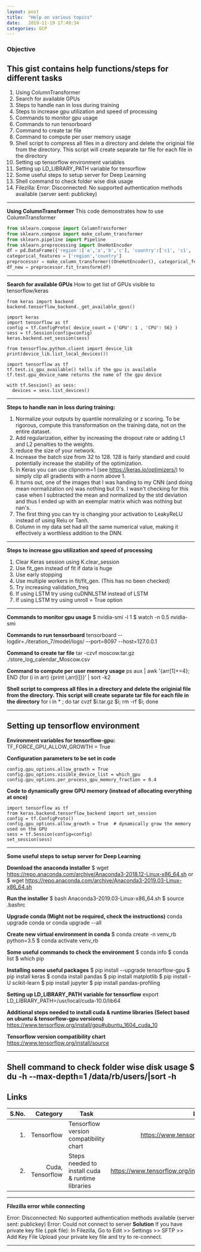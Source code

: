 ```yaml
---
layout: post
title:  "Help on various topics"
date:   2019-11-19 17:49:34
categories: GCP
---
```


### Objective

## This gist contains help functions/steps for different tasks

1. Using ColumnTransformer
2. Search for available GPUs
3. Steps to handle nan in loss during training
4. Steps to increase gpu utilization and speed of processing
5. Commands to monitor gpu usage
6. Commands to run tensorboard
7. Command to create tar file
8. Command to compute per user memory usage
9. Shell script to compress all files in a directory and delete the originial file from the directory. This script will create separate tar file for each file in the directory
10. Setting up tensorflow environment variables
11. Setting up LD_LIBRARY_PATH variable for tensorflow
12. Some useful steps to setup server for Deep Learning
13. Shell command to check folder wise disk usage
14. Filezilla: Error: Disconnected: No supported authentication methods available (server sent: publickey)

---

**Using ColumnTransformer**
This code demonstrates how to use ColumnTransformer
```python
from sklearn.compose import ColumnTransformer
from sklearn.compose import make_column_transformer
from sklearn.pipeline import Pipeline
from sklearn.preprocessing import OneHotEncoder
df = pd.DataFrame({'region':['a','a','b','c'], 'country':['c1', 'c1', 'c2', 'c3']})
categorical_features = ['region','country']
preprocessor = make_column_transformer((OneHotEncoder(), categorical_features))
df_new = preprocessor.fit_transform(df)
```
---

**Search for available GPUs**
How to get list of GPUs visible to tensorflow/keras
```
from keras import backend
backend.tensorflow_backend._get_available_gpus()

import keras
import tensorflow as tf
config = tf.ConfigProto( device_count = {'GPU': 1 , 'CPU': 56} ) 
sess = tf.Session(config=config) 
keras.backend.set_session(sess)

from tensorflow.python.client import device_lib
print(device_lib.list_local_devices())

import tensorflow as tf
tf.test.is_gpu_available() tells if the gpu is available
tf.test.gpu_device_name returns the name of the gpu device

with tf.Session() as sess:
  devices = sess.list_devices()
```

---

**Steps to handle nan in loss during training:**

1) Normalize your outputs by quantile normalizing or z scoring. To be rigorous, compute this transformation on the training data, not on the entire dataset. 
2) Add regularization, either by increasing the dropout rate or adding L1 and L2 penalties to the weights.
3) reduce the size of your network. 
4) Increase the batch size from 32 to 128. 128 is fairly standard and could potentially increase the stability of the optimization.
5) In Keras you can use clipnorm=1 (see https://keras.io/optimizers/) to simply clip all gradients with a norm above 1.
6) It turns out, one of the images that I was handing to my CNN (and doing mean normalization on) was nothing but 0's. I wasn't checking for this case when I subtracted the mean and normalized by the std deviation and thus I ended up with an exemplar matrix which was nothing but nan's. 
7) The first thing you can try is changing your activation to LeakyReLU instead of using Relu or Tanh.
8) Column in my data set had all the same numerical value, making it effectively a worthless addition to the DNN.

---

**Steps to increase gpu utilization and speed of processing**
1) Clear Keras session using K.clear_session
2) Use fit_gen instead of fit if data is huge
3) Use early stopping
4) Use multiple workers in fit/fit_gen. (This has no been checked)
5) Try increasing validation_freq
6) If using LSTM try using cuDNNLSTM instead of LSTM
7) If using LSTM try using unroll = True option

---
 **Commands to monitor gpu usage**
$ nvidia-smi -l 1
$ watch -n 0.5 nvidia-smi

**Commands to run tensorboard**
tensorboard --logdir=./iteration_7/model/logs/ --port=8097 --host=127.0.0.1

**Command to create tar file**
tar -czvf moscow.tar.gz ./store_log_calendar_Moscow.csv

**Command to compute per user memory usage**
ps aux | awk '{arr[$1]+=$4}; END {for (i in arr) {print i,arr[i]}}' | sort -k2

**Shell script to compress all files in a directory and delete the originial file from the directory. This script will create separate tar file for each file in the directory**
for i in * ; do tar cvzf $i.tar.gz $i; rm -rf $i; done

---

## Setting up tensorflow environment

**Environment variables for tensorflow-gpu:**
TF_FORCE_GPU_ALLOW_GROWTH = True

**Configuration parameters to be set in code**
```
config.gpu_options.allow_growth = True
config.gpu_options.visible_device_list = which_gpu
config.gpu_options.per_process_gpu_memory_fraction = 0.4
```
**Code to dynamically grow GPU memory (instead of allocating everything at once)**

```       
import tensorflow as tf 
from keras.backend.tensorflow_backend import set_session
config = tf.ConfigProto()
config.gpu_options.allow_growth = True  # dynamically grow the memory used on the GPU
sess = tf.Session(config=config)
set_session(sess) 
```
---

**Some useful steps to setup server for Deep Learning**

**Download the anaconda installer**
$ wget https://repo.anaconda.com/archive/Anaconda3-2018.12-Linux-x86_64.sh
or
$ wget https://repo.anaconda.com/archive/Anaconda3-2019.03-Linux-x86_64.sh

**Run the installer**
$ bash Anaconda3-2019.03-Linux-x86_64.sh
$ source .bashrc

**Upgrade conda (Might not be required, check the instructions)**
conda upgrade conda
or
conda upgrade --all

**Create new virtual environment in conda**
$ conda create -n venv_rb python=3.5
$ conda activate venv_rb

**Some useful commands to check the environment**
$ conda info
$ conda list
$ which pip

**Installing some useful packages**
$ pip install --upgrade tensorflow-gpu
$ pip install keras
$ conda install pandas
$ pip install matplotlib
$ pip install -U scikit-learn
$ pip install jupyter
$ pip install pandas-profiling

**Setting up LD_LIBRARY_PATH variable for tensorflow**
export LD_LIBRARY_PATH=/usr/local/cuda-10.0/lib64

**Additional steps needed to install cuda & runtime libraries (Select based on ubuntu & tensorflow-gpu versions)**
https://www.tensorflow.org/install/gpu#ubuntu_1604_cuda_10

**Tensorflow version compatibility chart**
https://www.tensorflow.org/install/source

---

**Shell command to check folder wise disk usage**
$ du -h --max-depth=1 /data/rb/users/|sort -h
---
## Links

|S.No.   | Category   | Task        | Link           |
|--------:|----------------:| ------------- |:-------------:| 
|1. | Tensorflow | Tensorflow version compatibility chart      | https://www.tensorflow.org/install/source |
|2. | Cuda, Tensorflow | Steps needed to install cuda & runtime libraries   | https://www.tensorflow.org/install/gpu#ubuntu_1604_cuda_10 |

---

**Filezilla error while connecting**

Error:	Disconnected: No supported authentication methods available (server sent: publickey)
Error:	Could not connect to server
**Solution**
If you have private key file (.ppk file):
In Filezilla,
Go to Edit >> Settings >> SFTP >> Add Key File
Upload your private key file and try to re-connect.

---
